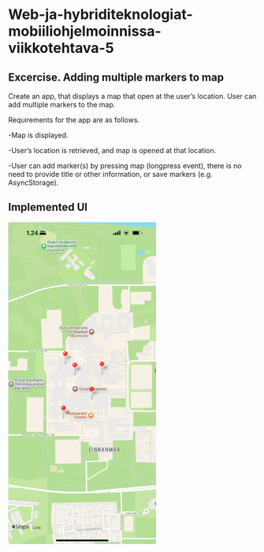 # Web-ja-hybriditeknologiat-mobiiliohjelmoinnissa-viikkotehtava-5

## Excercise. Adding multiple markers to map

Create an app, that displays a map that open at the user’s location. User can add multiple markers to the map.

Requirements for the app are as follows.

-Map is displayed.

-User’s location is retrieved, and map is opened at that location.

-User can add marker(s) by pressing map (longpress event), there is no need to provide title or other information, or save markers (e.g. AsyncStorage).

## Implemented UI

<img src="implemented_ui.jpeg" alt="UI layout" width="300"/>
